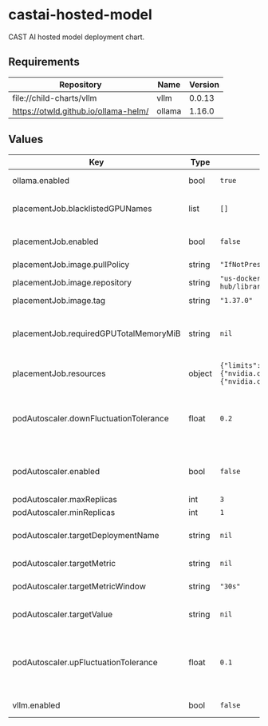 # castai-hosted-model

CAST AI hosted model deployment chart.

## Requirements

| Repository | Name | Version |
|------------|------|--------|
| file://child-charts/vllm | vllm | 0.0.13 |
| https://otwld.github.io/ollama-helm/ | ollama | 1.16.0 |

## Values

| Key | Type | Default | Description |
|-----|------|---------|-------------|
| ollama.enabled | bool | `true` | Specifies if Ollama model should be deployed |
| placementJob.blacklistedGPUNames | list | `[]` | The names of GPUs that shouldn't be used for this job. |
| placementJob.enabled | bool | `false` | Specifies if a node placement job should be deployed |
| placementJob.image.pullPolicy | string | `"IfNotPresent"` | Image pull policy |
| placementJob.image.repository | string | `"us-docker.pkg.dev/castai-hub/library/busybox"` | The image to use for the job |
| placementJob.image.tag | string | `"1.37.0"` | The image tag |
| placementJob.requiredGPUTotalMemoryMiB | string | `nil` | Total GPU memory MiB (GPU count * GPU memory MiB) of the node that should be provisioned for this job |
| placementJob.resources | object | `{"limits":{"nvidia.com/gpu":1},"requests":{"nvidia.com/gpu":1}}` | Resources for the job |
| podAutoscaler.downFluctuationTolerance | float | `0.2` | which means no scaling down will occur unless the currentMetricValue is less than the targetValue by more than downFluctuationTolerance |
| podAutoscaler.enabled | bool | `false` | Specifies if pod autoscaler should be enabled. It is only relevant for vllm deployments |
| podAutoscaler.maxReplicas | int | `3` | Max number of replicas |
| podAutoscaler.minReplicas | int | `1` | Min number of replicas |
| podAutoscaler.targetDeploymentName | string | `nil` | The name of the vLLM deployment that the pod autoscaler should target |
| podAutoscaler.targetMetric | string | `nil` | The metric to observe for scaling decisions |
| podAutoscaler.targetMetricWindow | string | `"30s"` | Target metric window length |
| podAutoscaler.targetValue | string | `nil` | The threshold value of observed metric to trigger scale up/down decisions |
| podAutoscaler.upFluctuationTolerance | float | `0.1` | which means no scaling up will occur unless the currentMetricValue exceeds the targetValue by more than upFluctuationTolerance |
| vllm.enabled | bool | `false` | Specifies if vLLM model should be deployed |